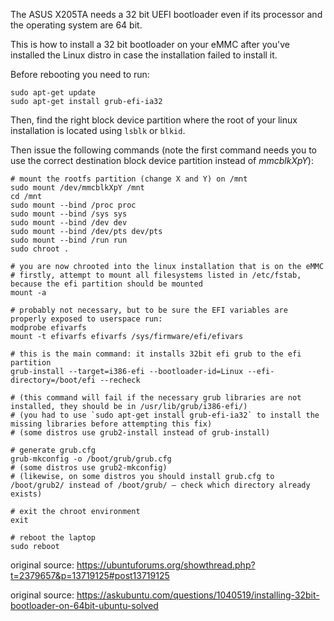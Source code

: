 The ASUS X205TA needs a 32 bit UEFI bootloader even if its processor and the operating system are 64 bit.

This is how to install a 32 bit bootloader on your eMMC after you've installed the Linux distro in case the installation failed to install it.

Before rebooting you need to run:

```
sudo apt-get update
sudo apt-get install grub-efi-ia32
```

Then, find the right block device partition where the root of your linux installation is located using `lsblk` or `blkid`.

Then issue the following commands (note the first command needs you to use the correct destination block device partition instead of *mmcblkXpY*):

```
# mount the rootfs partition (change X and Y) on /mnt
sudo mount /dev/mmcblkXpY /mnt
cd /mnt
sudo mount --bind /proc proc
sudo mount --bind /sys sys
sudo mount --bind /dev dev
sudo mount --bind /dev/pts dev/pts
sudo mount --bind /run run
sudo chroot .

# you are now chrooted into the linux installation that is on the eMMC
# firstly, attempt to mount all filesystems listed in /etc/fstab, because the efi partition should be mounted
mount -a

# probably not necessary, but to be sure the EFI variables are properly exposed to userspace run:
modprobe efivarfs
mount -t efivarfs efivarfs /sys/firmware/efi/efivars

# this is the main command: it installs 32bit efi grub to the efi partition
grub-install --target=i386-efi --bootloader-id=Linux --efi-directory=/boot/efi --recheck

# (this command will fail if the necessary grub libraries are not installed, they should be in /usr/lib/grub/i386-efi/)
# (you had to use `sudo apt-get install grub-efi-ia32` to install the missing libraries before attempting this fix)
# (some distros use grub2-install instead of grub-install)

# generate grub.cfg
grub-mkconfig -o /boot/grub/grub.cfg
# (some distros use grub2-mkconfig)
# (likewise, on some distros you should install grub.cfg to /boot/grub2/ instead of /boot/grub/ – check which directory already exists)

# exit the chroot environment
exit

# reboot the laptop
sudo reboot
```

original source: https://ubuntuforums.org/showthread.php?t=2379657&p=13719125#post13719125

original source: https://askubuntu.com/questions/1040519/installing-32bit-bootloader-on-64bit-ubuntu-solved


